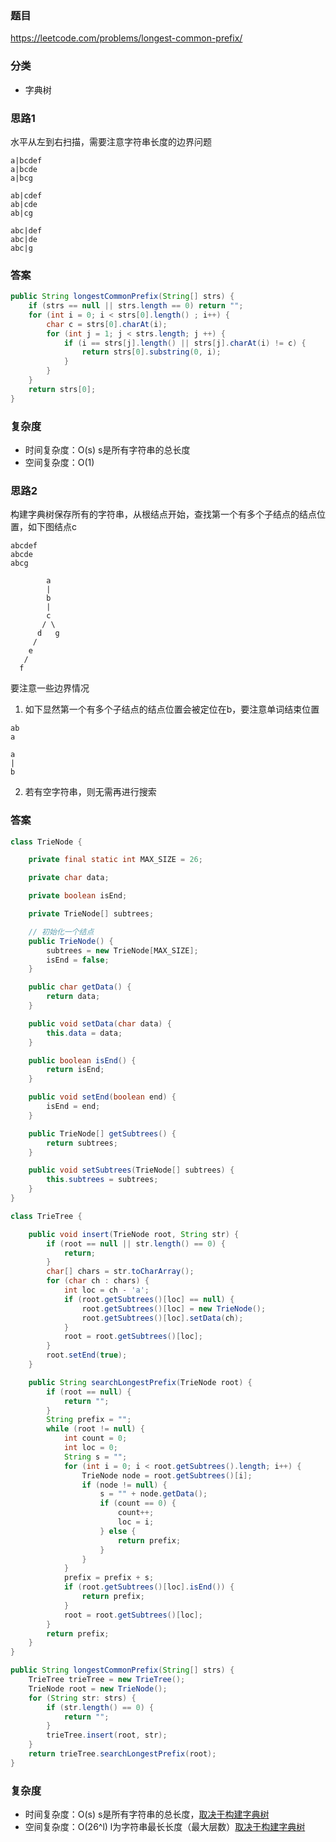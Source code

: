 ### 题目
https://leetcode.com/problems/longest-common-prefix/

### 分类
* 字典树

### 思路1
水平从左到右扫描，需要注意字符串长度的边界问题
```
a|bcdef
a|bcde
a|bcg

ab|cdef
ab|cde
ab|cg

abc|def
abc|de
abc|g
```

### 答案
```java
public String longestCommonPrefix(String[] strs) {
    if (strs == null || strs.length == 0) return "";
    for (int i = 0; i < strs[0].length() ; i++) {
        char c = strs[0].charAt(i);
        for (int j = 1; j < strs.length; j ++) {
            if (i == strs[j].length() || strs[j].charAt(i) != c) {
                return strs[0].substring(0, i);             
            }
        }
    }
    return strs[0];
}
```

### 复杂度
* 时间复杂度：O(s) s是所有字符串的总长度 
* 空间复杂度：O(1)

### 思路2
构建字典树保存所有的字符串，从根结点开始，查找第一个有多个子结点的结点位置，如下图结点c
```
abcdef
abcde
abcg

        a
        |
        b
        |
        c
       / \
      d   g
     /
    e
   /
  f
```
要注意一些边界情况
1. 如下显然第一个有多个子结点的结点位置会被定位在b，要注意单词结束位置
```
ab
a

a
|
b
```
2. 若有空字符串，则无需再进行搜索

### 答案
```java
class TrieNode {

    private final static int MAX_SIZE = 26;

    private char data;

    private boolean isEnd;

    private TrieNode[] subtrees;

    // 初始化一个结点
    public TrieNode() {
        subtrees = new TrieNode[MAX_SIZE];
        isEnd = false;
    }

    public char getData() {
        return data;
    }

    public void setData(char data) {
        this.data = data;
    }

    public boolean isEnd() {
        return isEnd;
    }

    public void setEnd(boolean end) {
        isEnd = end;
    }

    public TrieNode[] getSubtrees() {
        return subtrees;
    }

    public void setSubtrees(TrieNode[] subtrees) {
        this.subtrees = subtrees;
    }
}

class TrieTree {

    public void insert(TrieNode root, String str) {
        if (root == null || str.length() == 0) {
            return;
        }
        char[] chars = str.toCharArray();
        for (char ch : chars) {
            int loc = ch - 'a';
            if (root.getSubtrees()[loc] == null) {
                root.getSubtrees()[loc] = new TrieNode();
                root.getSubtrees()[loc].setData(ch);
            }
            root = root.getSubtrees()[loc];
        }
        root.setEnd(true);
    }

    public String searchLongestPrefix(TrieNode root) {
        if (root == null) {
            return "";
        }
        String prefix = "";
        while (root != null) {
            int count = 0;
            int loc = 0;
            String s = "";
            for (int i = 0; i < root.getSubtrees().length; i++) {
                TrieNode node = root.getSubtrees()[i];
                if (node != null) {
                    s = "" + node.getData();
                    if (count == 0) {
                        count++;
                        loc = i;
                    } else {
                        return prefix;
                    }
                }
            }
            prefix = prefix + s;
            if (root.getSubtrees()[loc].isEnd()) {
                return prefix;
            }
            root = root.getSubtrees()[loc];
        }
        return prefix;
    }
}

public String longestCommonPrefix(String[] strs) {
    TrieTree trieTree = new TrieTree();
    TrieNode root = new TrieNode();
    for (String str: strs) {
        if (str.length() == 0) {
            return "";
        }
        trieTree.insert(root, str);
    }
    return trieTree.searchLongestPrefix(root);
}
```

### 复杂度
* 时间复杂度：O(s) s是所有字符串的总长度，[取决于构建字典树](https://github.com/HolmesJJ/CS2040S-Data-Structures-and-Algorithms/wiki/Trie-Tree)
* 空间复杂度：O(26^l) l为字符串最长长度（最大层数）[取决于构建字典树](https://github.com/HolmesJJ/CS2040S-Data-Structures-and-Algorithms/wiki/Trie-Tree)
